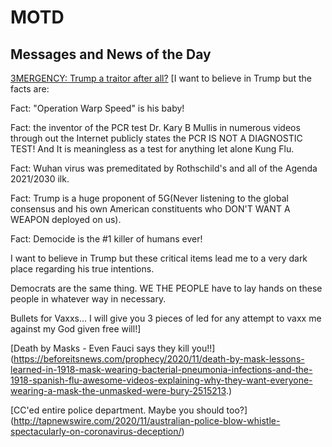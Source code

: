 # MOTD
## Messages and News of the Day


[3MERGENCY: Trump a traitor after all?](http://beforeitsnews.com/prophecy/2020/11/richiefromboston-11192020-all-americans-must-get-covid-shot-in-first-24-hours-the-clock-is-ticking-2515702.html)
[I want to believe in Trump but the facts are:

Fact: "Operation Warp Speed" is his baby! 

Fact: the inventor of the PCR test Dr. Kary B Mullis in numerous videos through out the Internet publicly states the PCR IS NOT A DIAGNOSTIC TEST! And It is meaningless as a test for anything let alone Kung Flu. 

Fact: Wuhan virus was premeditated by Rothschild's and all of the Agenda 2021/2030 ilk. 

Fact: Trump is a huge proponent of 5G(Never listening to the global  consensus and his own American constituents who DON'T WANT A WEAPON deployed on us).

Fact: Democide is the #1 killer of humans ever!

I want to believe in Trump but these critical items lead me to a very dark place regarding his true intentions. 

Democrats are the same thing. WE THE PEOPLE have to lay hands on these people in whatever way in necessary. 

Bullets for Vaxxs... I will give you 3 pieces of led for any attempt to vaxx me against my God given free will!]


[Death by Masks - Even Fauci says they kill you!!] (https://beforeitsnews.com/prophecy/2020/11/death-by-mask-lessons-learned-in-1918-mask-wearing-bacterial-pneumonia-infections-and-the-1918-spanish-flu-awesome-videos-explaining-why-they-want-everyone-wearing-a-mask-the-unmasked-were-bury-2515213.)

[CC'ed entire police department. Maybe you should too?] (http://tapnewswire.com/2020/11/australian-police-blow-whistle-spectacularly-on-coronavirus-deception/)

